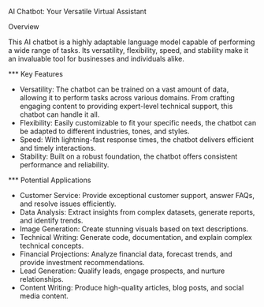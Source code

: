 AI Chatbot: Your Versatile Virtual Assistant

Overview

This AI chatbot is a highly adaptable language model capable of performing a wide range of tasks. Its versatility, flexibility, speed, and stability make it an invaluable tool for businesses and individuals alike.

*** Key Features

* Versatility: The chatbot can be trained on a vast amount of data, allowing it to perform tasks across various domains. From crafting engaging content to providing expert-level technical support, this chatbot can handle it all.
* Flexibility: Easily customizable to fit your specific needs, the chatbot can be adapted to different industries, tones, and styles.
* Speed: With lightning-fast response times, the chatbot delivers efficient and timely interactions.
* Stability: Built on a robust foundation, the chatbot offers consistent performance and reliability.

*** Potential Applications

* Customer Service: Provide exceptional customer support, answer FAQs, and resolve issues efficiently.
* Data Analysis: Extract insights from complex datasets, generate reports, and identify trends.
* Image Generation: Create stunning visuals based on text descriptions.
* Technical Writing: Generate code, documentation, and explain complex technical concepts.
* Financial Projections: Analyze financial data, forecast trends, and provide investment recommendations.
* Lead Generation: Qualify leads, engage prospects, and nurture relationships.
* Content Writing: Produce high-quality articles, blog posts, and social media content.

